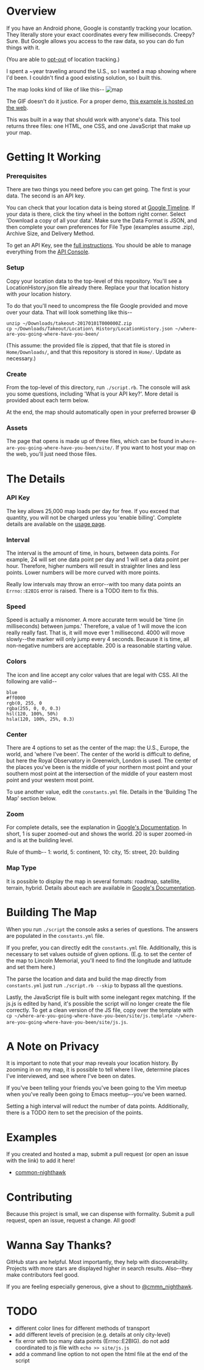 # Overview
If you have an Android phone, Google is constantly tracking your location.
They literally store your exact coordinates every few milliseconds.
Creepy? Sure.
But Google allows you access to the raw data,
so you can do fun things with it.

(You are able to
[opt-out](https://support.google.com/accounts/answer/3118687?hl=en)
of location tracking.)

I spent a ~year traveling around the U.S.,
so I wanted a map showing where I'd been.
I couldn't find a good existing solution, so I built this.

The map looks kind of like of like this--
![map](http://i.imgur.com/VL3hM6g.gif "map")

The GIF doesn't do it justice.
For a proper demo,
[this example is hosted on the web](http://danielallendeutsch.com/projects/map.html).

This was built in a way that should work with anyone's data.
This tool returns three files:
one HTML, one CSS, and one JavaScript that make up your map.

# Getting It Working
### Prerequisites
There are two things you need before you can get going.
The first is your data.
The second is an API key.

You can check that your location data is being stored at
[Google Timeline](https://www.google.com/maps/timeline).
If your data is there, click the tiny wheel in the bottom right corner.
Select 'Download a copy of all your data'.
Make sure the Data Format is JSON,
and then complete your own preferences for File Type (examples assume .zip),
Archive Size, and Delivery Method.

To get an API Key, see the
[full instructions](https://developers.google.com/maps/documentation/javascript/get-api-key).
You should be able to manage everything from the
[API Console](https://console.developers.google.com/apis/credentials).

### Setup
Copy your location data to the top-level of this repository.
You'll see a LocationHistory.json file already there.
Replace your that location history with *your* location history.

To do that you'll need to
uncompress the file Google provided and move over your data.
That will look something like this--
```
unzip ~/Downloads/takeout-20170101T000000Z.zip
cp ~/Downloads/Takeout/Location\ History/LocationHistory.json ~/where-are-you-going-where-have-you-been/
```
(This assume: the provided file is zipped,
that that file is stored in `Home/Downloads/`,
and that this repository is stored in `Home/`.
Update as necessary.)

### Create
From the top-level of this directory, run `./script.rb`.
The console will ask you some questions,
including 'What is your API key?'.
More detail is provided about each term below.

At the end, the map should automatically open in your preferred browser &#128516;

### Assets
The page that opens is made up of three files, which can be found in
`where-are-you-going-where-have-you-been/site/`.
If you want to host your map on the web, you'll just need those files.

# The Details
### API Key
The key allows 25,000 map loads per day for free.
If you exceed that quantity, you will not be charged unless you 'enable billing'.
Complete details are available on the
[usage page](https://developers.google.com/maps/documentation/javascript/usage).

### Interval
The interval is the amount of time, in hours, between data points.
For example, 24 will set one data point per day
and 1 will set a data point per hour.
Therefore, higher numbers will result in straighter lines and less points.
Lower numbers will be more curved with more points.

Really low intervals may throw an error--with too many data points
an `Errno::E2BIG` error is raised.
There is a TODO item to fix this.

### Speed
Speed is actually a misnomer.
A more accurate term would be 'time (in milliseconds) between jumps.'
Therefore, a value of 1 will move the icon really really fast.
That is, it will move ever 1 millisecond.
4000 will move slowly--the marker will only jump every 4 seconds.
Because it is time, all non-negative numbers are acceptable.
200 is a reasonable starting value.

### Colors
The icon and line accept any color values that are legal with CSS.
All the following are valid--
```
blue
#ff0000
rgb(0, 255, 0
rgba(255, 0, 0, 0.3)
hsl(120, 100%, 50%)
hsla(120, 100%, 25%, 0.3)
```

### Center
There are 4 options to set as the center of the map:
the U.S., Europe, the world, and 'where I've been'.
The center of the world is difficult to define,
but here the Royal Observatory in Greenwich, London is used.
The center of the places you've been is
the middle of your northern most point and your southern most point
at the intersection of
the middle of your eastern most point and your western most point.

To use another value, edit the `constants.yml` file.
Details in the 'Building The Map' section below.

### Zoom
For complete details, see the explanation in
[Google's Documentation](https://developers.google.com/maps/documentation/static-maps/intro#Zoomlevels).
In short, 1 is super zoomed-out and shows the world.
20 is super zoomed-in and is at the building level.

Rule of thumb--
1: world, 5: continent, 10: city, 15: street, 20: building

### Map Type
It is possible to display the map in several formats:
roadmap, satellite, terrain, hybrid.
Details about each are available in
[Google's Documentation](https://developers.google.com/maps/documentation/static-maps/intro#MapTypes).

# Building The Map
When you run `./script` the console asks a series of questions.
The answers are populated in the `constants.yml` file.

If you prefer, you can directly edit the `constants.yml` file.
Additionally, this is necessary to set values outside of given options.
(E.g. to set the center of the map to Lincoln Memorial,
you'll need to find the longitude and latitude and set them here.)

The parse the location and data and build the map directly from
`constants.yml` just run `./script.rb --skip` to bypass all the questions.

Lastly, the JavaScript file is built with some inelegant regex matching.
If the js.js is edited by hand, it's possible the script will no longer
create the file correctly.
To get a clean version of the JS file, copy over the template with
`cp ~/where-are-you-going-where-have-you-been/site/js.template ~/where-are-you-going-where-have-you-been/site/js.js`.

# A Note on Privacy
It is important to note that your map reveals your location history.
By zooming in on my map, it is possible to tell where I live,
determine places I've interviewed, and see where I've been on dates.

If you've been telling your friends you've been going to the Vim meetup
when you've really been going to Emacs meetup--you've been warned.

Setting a high interval will reduct the number of data points.
Additionally, there is a TODO item to set the precision of the points.

# Examples
If you created and hosted a map, submit a pull request
(or open an issue with the link) to add it here!

* [common-nighthawk](http://danielallendeutsch.com/projects/map.html)

# Contributing
Because this project is small, we can dispense with formality.
Submit a pull request, open an issue, request a change.
All good!

# Wanna Say Thanks?
GitHub stars are helpful.
Most importantly, they help with discoverability.
Projects with more stars are displayed higher in search results.
Also--they make contributors feel good.

If you are feeling especially generous,
give a shout to [@cmmn_nighthawk](https://twitter.com/cmmn_nighthawk).

# TODO
* different color lines for different methods of transport
* add different levels of precision (e.g. details at only city-level)
* fix error with too many data points (Errno::E2BIG). do not add coordinated to js file with `echo >> site/js.js`
* add a command line option to not open the html file at the end of the script
